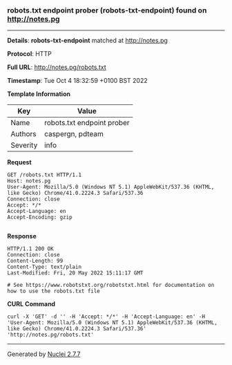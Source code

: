 ### robots.txt endpoint prober (robots-txt-endpoint) found on http://notes.pg
---
**Details**: **robots-txt-endpoint**  matched at http://notes.pg

**Protocol**: HTTP

**Full URL**: http://notes.pg/robots.txt

**Timestamp**: Tue Oct 4 18:32:59 +0100 BST 2022

**Template Information**

| Key | Value |
|---|---|
| Name | robots.txt endpoint prober |
| Authors | caspergn, pdteam |
| Severity | info |

**Request**
```http
GET /robots.txt HTTP/1.1
Host: notes.pg
User-Agent: Mozilla/5.0 (Windows NT 5.1) AppleWebKit/537.36 (KHTML, like Gecko) Chrome/41.0.2224.3 Safari/537.36
Connection: close
Accept: */*
Accept-Language: en
Accept-Encoding: gzip


```

**Response**
```http
HTTP/1.1 200 OK
Connection: close
Content-Length: 99
Content-Type: text/plain
Last-Modified: Fri, 20 May 2022 15:11:17 GMT

# See https://www.robotstxt.org/robotstxt.html for documentation on how to use the robots.txt file

```


**CURL Command**
```
curl -X 'GET' -d '' -H 'Accept: */*' -H 'Accept-Language: en' -H 'User-Agent: Mozilla/5.0 (Windows NT 5.1) AppleWebKit/537.36 (KHTML, like Gecko) Chrome/41.0.2224.3 Safari/537.36' 'http://notes.pg/robots.txt'
```
---
Generated by [Nuclei 2.7.7](https://github.com/projectdiscovery/nuclei)